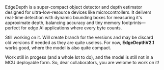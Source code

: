 EdgeDepth is a super-compact object detector and depth estimator designed for ultra-low-resource devices like microcontrollers. It delivers real-time detection with dynamic bounding boxes for measuring it's approximate depth, balancing accuracy and tiny memory footprints—perfect for edge AI applications where every byte counts.

Still working on it. Will create branch for the versions and may be discard old versions if needed as they are quite useless. For now, **EdgeDepthV2.1** works good, where the model is also quite compact.

Work still in progess (and a whole lot to do), and the model is still not in a MCU deployable form. So, dear collaborators, you are welome to work on it!

